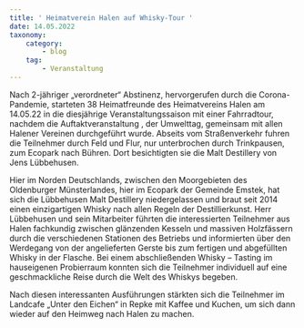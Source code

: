 ```yaml
---
title: ' Heimatverein Halen auf Whisky-Tour '
date: 14.05.2022
taxonomy:
    category:
        - blog
    tag:
        - Veranstaltung
---
```


Nach 2-jähriger „verordneter“ Abstinenz, hervorgerufen durch die Corona-Pandemie, starteten 38 Heimatfreunde des Heimatvereins Halen am 14.05.22 in die diesjährige Veranstaltungssaison mit einer Fahrradtour, nachdem die Auftaktveranstaltung , der Umwelttag, gemeinsam mit allen Halener Vereinen durchgeführt wurde. Abseits vom Straßenverkehr fuhren die Teilnehmer durch Feld und Flur, nur unterbrochen durch Trinkpausen, zum Ecopark nach Bühren. Dort besichtigten sie die Malt Destillery von Jens Lübbehusen.

Hier im Norden Deutschlands, zwischen den Moorgebieten des Oldenburger Münsterlandes, hier im Ecopark der Gemeinde Emstek, hat sich die Lübbehusen Malt Destillery niedergelassen und braut seit 2014 einen einzigartigen Whisky nach allen Regeln der Destillierkunst. Herr Lübbehusen  und sein Mitarbeiter führten die interessierten Teilnehmer aus Halen fachkundig zwischen glänzenden Kesseln und massiven Holzfässern durch die verschiedenen Stationen des Betriebs und informierten über den Werdegang von der angelieferten Gerste bis zum fertigen und abgefüllten Whisky in der Flasche. Bei einem abschließenden Whisky – Tasting im hauseigenen Probierraum konnten sich die Teilnehmer individuell auf eine geschmackliche Reise durch die Welt des Whiskys begeben.

Nach diesen interessanten Ausführungen stärkten sich die Teilnehmer im Landcafe „Unter den Eichen“ in Repke mit Kaffee und Kuchen, um sich dann wieder auf den Heimweg nach Halen zu machen.
 